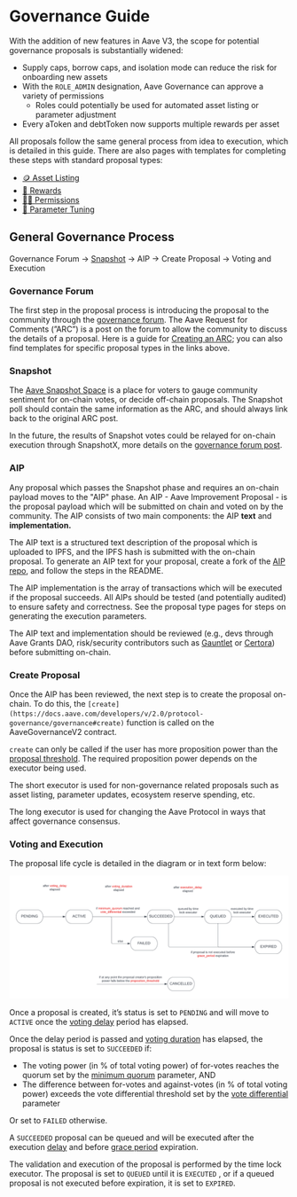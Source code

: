 # Governance Guide

With the addition of new features in Aave V3, the scope for potential governance proposals is substantially widened:

* Supply caps, borrow caps, and isolation mode can reduce the risk for onboarding new assets
* With the `ROLE_ADMIN` designation, Aave Governance can approve a variety of permissions
  * Roles could potentially be used for automated asset listing or parameter adjustment
* Every aToken and debtToken now supports multiple rewards per asset

All proposals follow the same general process from idea to execution, which is detailed in this guide. There are also pages with templates for completing these steps with standard proposal types:

* [🪙 Asset Listing](asset-listing.md)
* [🎁 Rewards](rewards.md)
* [🧑‍⚖️ Permissions](permissions.md)
* [🔬 Parameter Tuning](parametertuning.md)

## General Governance Process

Governance Forum → [Snapshot](https://snapshot.org/#/aave.eth) → AIP → Create Proposal → Voting and Execution

### Governance Forum

The first step in the proposal process is introducing the proposal to the community through the [governance forum](https://governance.aave.com). The Aave Request for Comments (”ARC”) is a post on the forum to allow the community to discuss the details of a proposal. Here is a guide for [Creating an ARC](https://docs.aave.com/governance/arcs); you can also find templates for specific proposal types in the links above.

### Snapshot

The [Aave Snapshot Space](https://snapshot.org/#/aave.eth) is a place for voters to gauge community sentiment for on-chain votes, or decide off-chain proposals. The Snapshot poll should contain the same information as the ARC, and should always link back to the original ARC post.

In the future, the results of Snapshot votes could be relayed for on-chain execution through SnapshotX, more details on the [governance forum post](https://governance.aave.com/t/arc-aave-governance-v3/6980/1).

### AIP

Any proposal which passes the Snapshot phase and requires an on-chain payload moves to the "AIP" phase. An AIP - Aave Improvement Proposal - is the proposal payload which will be submitted on chain and voted on by the community. The AIP consists of two main components: the AIP **text** and **implementation.**

The AIP text is a structured text description of the proposal which is uploaded to IPFS, and the IPFS hash is submitted with the on-chain proposal. To generate an AIP text for your proposal, create a fork of the [AIP repo](https://github.com/aave/aip), and follow the steps in the README.

The AIP implementation is the array of transactions which will be executed if the proposal succeeds. All AIPs should be tested (and potentially audited) to ensure safety and correctness. See the proposal type pages for steps on generating the execution parameters.

The AIP text and implementation should be reviewed (e.g., devs through Aave Grants DAO, risk/security contributors such as [Gauntlet](https://app.aave.com/#/governance/50-QmdzYF7goMvZFzN9BiQqNh4FnqNFvqy9q4owrJFaf9FAvZ) or [Certora](https://governance.aave.com/t/continuous-formal-verification/6308)) before submitting on-chain.

### Create Proposal

Once the AIP has been reviewed, the next step is to create the proposal on-chain. To do this, the `[create](https://docs.aave.com/developers/v/2.0/protocol-governance/governance#create)` function is called on the AaveGovernanceV2 contract.

`create` can only be called if the user has more proposition power than the [proposal threshold](https://docs.aave.com/developers/v/2.0/protocol-governance/governance#proposition\_threshold). The required proposition power depends on the executor being used.

The short executor is used for non-governance related proposals such as asset listing, parameter updates, ecosystem reserve spending, etc.

The long executor is used for changing the Aave Protocol in ways that affect governance consensus.

### Voting and Execution

The proposal life cycle is detailed in the diagram or in text form below:

![](<../../.gitbook/assets/Proposal Lifecycle.png>)

Once a proposal is created, it’s status is set to `PENDING` and will move to `ACTIVE` once the [voting delay](https://docs.aave.com/developers/v/2.0/protocol-governance/governance#getvotingdelay) period has elapsed.

Once the delay period is passed and [voting duration](https://docs.aave.com/developers/v/2.0/protocol-governance/governance#voting\_duration) has elapsed, the proposal is status is set to `SUCCEEDED` if:

* The voting power (in % of total voting power) of for-votes reaches the quorum set by the [minimum quorum](https://docs.aave.com/developers/v/2.0/protocol-governance/governance#minimum\_quorum) parameter, AND
* The difference between for-votes and against-votes (in % of total voting power) exceeds the vote differential threshold set by the [vote differential](https://docs.aave.com/developers/v/2.0/protocol-governance/governance#vote\_differential) parameter

Or set to `FAILED` otherwise.

A `SUCCEEDED` proposal can be queued and will be executed after the execution [delay](https://docs.aave.com/developers/v/2.0/protocol-governance/governance#getdelay) and before [grace period](https://docs.aave.com/developers/v/2.0/protocol-governance/governance#grace\_period) expiration.

The validation and execution of the proposal is performed by the time lock executor. The proposal is set to `QUEUED` until it is `EXECUTED` , or if a queued proposal is not executed before expiration, it is set to `EXPIRED`.
